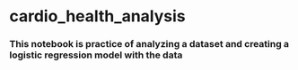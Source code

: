 # cardio_health_analysis

### This notebook is practice of analyzing a dataset and creating a logistic regression model with the data
